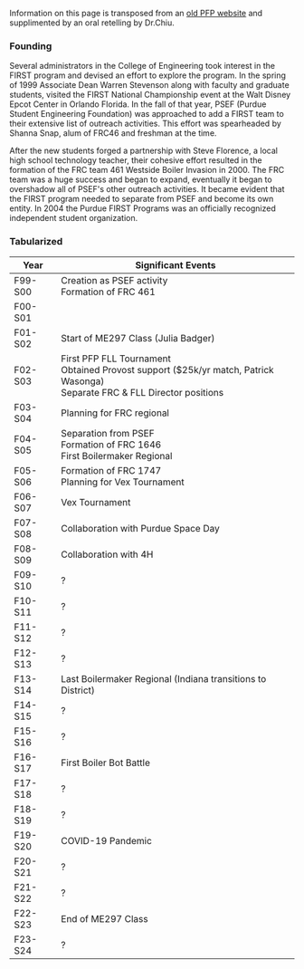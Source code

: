 Information on this page is transposed from an [old PFP website](https://engineering.purdue.edu/PUFIRST/ProgramHistory.htm) and supplimented by an oral retelling by Dr.Chiu.

### Founding
Several administrators in the College of Engineering took interest in the FIRST program and devised an effort to explore the program. In the spring of 1999 Associate Dean Warren Stevenson along with faculty and graduate students, visited the FIRST National Championship event at the Walt Disney Epcot Center in Orlando Florida. In the fall of that year, PSEF (Purdue Student Engineering Foundation) was approached to add a FIRST team to their extensive list of outreach activities. This effort was spearheaded by Shanna Snap, alum of FRC46 and freshman at the time.

After the new students forged a partnership with Steve Florence, a local high school technology teacher, their cohesive effort resulted in the formation of the FRC team 461 Westside Boiler Invasion in 2000. The FRC team was a huge success and began to expand, eventually it began to overshadow all of PSEF's other outreach activities. It became evident that the FIRST program needed to separate from PSEF and become its own entity. In 2004 the Purdue FIRST Programs was an officially recognized independent student organization.

### Tabularized

| Year | Significant Events |
|---|---|
| F99-S00 | Creation as PSEF activity<br>Formation of FRC 461 |
| F00-S01 |  |
| F01-S02 | Start of ME297 Class (Julia Badger) |
| F02-S03 | First PFP FLL Tournament<br>Obtained Provost support ($25k/yr match, Patrick Wasonga)<br>Separate FRC & FLL Director positions |
| F03-S04 | Planning for FRC regional |
| F04-S05 | Separation from PSEF<br>Formation of FRC 1646<br>First Boilermaker Regional  |
| F05-S06 | Formation of FRC 1747<br>Planning for Vex Tournament |
| F06-S07 | Vex Tournament |
| F07-S08 | Collaboration with Purdue Space Day |
| F08-S09 | Collaboration with 4H |
| F09-S10 | ? |
| F10-S11 | ? |
| F11-S12 | ? |
| F12-S13 | ? |
| F13-S14 | Last Boilermaker Regional (Indiana transitions to District) |
| F14-S15 | ? |
| F15-S16 | ? |
| F16-S17 | First Boiler Bot Battle |
| F17-S18 | ? |
| F18-S19 | ? |
| F19-S20 | COVID-19 Pandemic |
| F20-S21 | ? |
| F21-S22 | ? |
| F22-S23 | End of ME297 Class |
| F23-S24 | ? |
